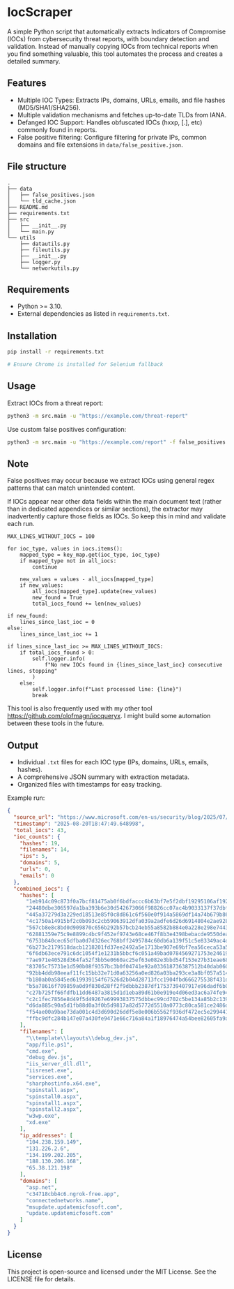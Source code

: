 # IocScraper
A simple Python script that automatically extracts Indicators of Compromise (IOCs) from cybersecurity threat reports, with boundary detection and validation. Instead of manually copying IOCs from technical reports when you find something valuable, this tool automates the process and creates a detailed summary.

## Features
- Multiple IOC Types: Extracts IPs, domains, URLs, emails, and file hashes (MD5/SHA1/SHA256).
- Multiple validation mechanisms and fetches up-to-date TLDs from IANA.
- Defanged IOC Support: Handles obfuscated IOCs (hxxp, [.], etc) commonly found in reports.
- False positive filtering: Configure filtering for private IPs, common domains and file extensions in `data/false_positive.json`.

## File structure
```
.
├── data
│   ├── false_positives.json
│   └── tld_cache.json
├── README.md
├── requirements.txt
├── src
│   ├── __init__.py
│   └── main.py
└── utils
    ├── datautils.py
    ├── fileutils.py
    ├── __init__.py
    ├── logger.py
    └── networkutils.py

```

## Requirements
- Python >= 3.10.
- External dependencies as listed in `requirements.txt`.

## Installation
```bash
pip install -r requirements.txt

# Ensure Chrome is installed for Selenium fallback
```

## Usage
Extract IOCs from a threat report:
```bash
python3 -m src.main -u "https://example.com/threat-report"
```
Use custom false positives configuration:
```bash
python3 -m src.main -u "https://example.com/report" -f false_positives.json -o output/
```

## Note
False positives may occur because we extract IOCs using general regex patterns that can match unintended content. 

If IOCs appear near other data fields within the main document text (rather than in dedicated appendices or similar sections), the extractor may inadvertently capture those fields as IOCs. So keep this in mind and validate each run.
```python3
MAX_LINES_WITHOUT_IOCS = 100

for ioc_type, values in iocs.items():
    mapped_type = key_map.get(ioc_type, ioc_type)
    if mapped_type not in all_iocs:
        continue

    new_values = values - all_iocs[mapped_type]
    if new_values:
        all_iocs[mapped_type].update(new_values)
        new_found = True
        total_iocs_found += len(new_values)

if new_found:
    lines_since_last_ioc = 0
else:
    lines_since_last_ioc += 1

if lines_since_last_ioc >= MAX_LINES_WITHOUT_IOCS:
    if total_iocs_found > 0:
        self.logger.info(
            f"No new IOCs found in {lines_since_last_ioc} consecutive lines, stopping"
        )
    else:
        self.logger.info(f"Last processed line: {line}")
        break
```

This tool is also frequently used with my other tool https://github.com/olofmagn/iocqueryx. I might build some automation between these tools in the future.

## Output
- Individual `.txt` files for each IOC type (IPs, domains, URLs, emails, hashes).
- A comprehensive JSON summary with extraction metadata.
- Organized files with timestamps for easy tracking.

Example run:
```json
{
  "source_url": "https://www.microsoft.com/en-us/security/blog/2025/07/22/disrupting-active-exploitation-of-on-premises-sharepoint-vulnerabilities/",
  "timestamp": "2025-08-20T18:47:49.648998",
  "total_iocs": 43,
  "ioc_counts": {
    "hashes": 19,
    "filenames": 14,
    "ips": 5,
    "domains": 5,
    "urls": 0,
    "emails": 0
  },
  "combined_iocs": {
    "hashes": [
      "1eb914c09c873f0a7bcf81475ab0f6bdfaccc6b63bf7e5f2dbf19295106af192",
      "24480dbe306597da1ba393b6e30d542673066f98826cc07ac4b9033137f37dbf",
      "445a37279d3a229ed18513e85f0c8d861c6f560e0f914a5869df14a74b679b86",
      "4c1750a14915bf2c0b093c2cb59063912dfa039a2adfe6d26d6914804e2ae928",
      "567cb8e8c8bd0d909870c656b292b57bcb24eb55a8582b884e0a228e298e7443",
      "62881359e75c9e8899c4bc9f452ef9743e68ce467f8b3e4398bebacde9550dea",
      "6753b840cec65dfba0d7d326ec768bff2495784c60db6a139f51c5e83349ac4d",
      "6b273c2179518dacb1218201fd37ee2492a5e1713be907e69bf7ea56ceca53a5",
      "6f6db63ece791c6dc1054f1e1231b5bbcf6c051a49bad0784569271753e24619",
      "7ae971e40528d364fa52f3bb5e0660ac25ef63e082e3bbd54f153e27b31eae68",
      "83705c75731e1d590b08f9357bc3b0f04741e92a033618736387512b40dab060",
      "92bb4ddb98eeaf11fc15bb32e71d0a63256a0ed826a03ba293ce3a8bf057a514",
      "b180ab0a5845ed619939154f67526d2b04d28713fcc1904fbd666275538f431d",
      "b5a78616f709859a0d9f830d28ff2f9dbbb2387df1753739407917e96dadf6b0",
      "c27b725ff66fdfb11dd6487a3815d1d1eba89d61b0e919e4d06ed3ac6a74fe94",
      "c2c1fec7856e8d49f5d49267e69993837575dbbec99cd702c5be134a85b2c139",
      "d6da885c90a5d1fb88d0a3f0b5d9817a82d5772d5510a0773c80ca581ce2486d",
      "f54ae00a9bae73da001c4d3d690d26ddf5e8e006b5562f936df472ec5e299441",
      "ffbc9dfc284b147e07a430fe9471e66c716a84a1f18976474a54bee82605fa9a"
    ],
    "filenames": [
      "\\template\\layouts\\debug_dev.js",
      "app/file.ps1",
      "cmd.exe",
      "debug_dev.js",
      "iis_server_dll.dll",
      "iisreset.exe",
      "services.exe",
      "sharphostinfo.x64.exe",
      "spinstall.aspx",
      "spinstall0.aspx",
      "spinstall1.aspx",
      "spinstall2.aspx",
      "w3wp.exe",
      "xd.exe"
    ],
    "ip_addresses": [
      "104.238.159.149",
      "131.226.2.6",
      "134.199.202.205",
      "188.130.206.168",
      "65.38.121.198"
    ],
    "domains": [
      "asp.net",
      "c34718cbb4c6.ngrok-free.app",
      "connectednetworks.name",
      "msupdate.updatemicfosoft.com",
      "update.updatemicfosoft.com"
    ]
  }
}
```

## License
This project is open-source and licensed under the MIT License. See the LICENSE file for details.
